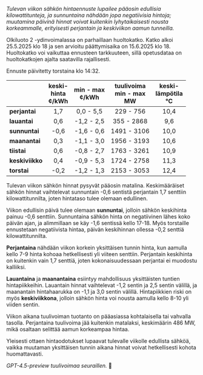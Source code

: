 *Tulevan viikon sähkön hintaennuste lupailee pääosin edullisia kilowattitunteja, ja sunnuntaina nähdään jopa negatiivisia hintoja; muutamina päivinä hinnat voivat kuitenkin lyhytaikaisesti nousta korkeammalle, erityisesti perjantain ja keskiviikon aamun tunneilla.*

Olkiluoto 2 -ydinvoimalassa on parhaillaan huoltokatko. Katko alkoi 25.5.2025 klo 18 ja sen arvioitu päättymisaika on 15.6.2025 klo 18. Huoltokatko voi vaikuttaa ennusteen tarkkuuteen, sillä opetusdataa on huoltokatkojen ajalta saatavilla rajallisesti.

Ennuste päivitetty torstaina klo 14:32.

|             | keski-<br>hinta<br>¢/kWh | min - max<br>¢/kWh | tuulivoima<br>min - max<br>MW | keski-<br>lämpötila<br>°C |
|:------------|:------------------------:|:------------------:|:-----------------------------:|:-------------------------:|
| **perjantai**  |           1,7            |     0,0 - 5,5      |          229 - 756           |           10,4            |
| **lauantai**   |           0,6            |    -1,2 - 2,5      |          355 - 2868          |            9,6            |
| **sunnuntai**  |          -0,6            |    -1,6 - 0,6      |         1491 - 3106          |           10,0            |
| **maanantai**  |           0,3            |    -1,1 - 3,0      |         1956 - 3193          |           10,6            |
| **tiistai**    |           0,6            |    -0,8 - 2,7      |         1763 - 3261          |           10,9            |
| **keskiviikko**|           0,4            |    -0,9 - 5,3      |         1724 - 2758          |           11,3            |
| **torstai**    |          -0,2            |    -1,2 - 1,3      |         2153 - 3053          |           12,4            |

Tulevan viikon sähkön hinnat pysyvät pääosin matalina. Keskimääräiset sähkön hinnat vaihtelevat sunnuntain -0,6 sentistä perjantain 1,7 senttiin kilowattitunnilta, joten hintataso tulee olemaan edullinen.

Viikon edullisin päivä tulee olemaan **sunnuntai**, jolloin sähkön keskihinta painuu -0,6 senttiin. Sunnuntaina sähkön hinta on negatiivinen lähes koko päivän ajan, ja alimmillaan se käy -1,6 sentissä kello 17-18. Myös torstaille ennustetaan negatiivista hintaa, päivän keskihinnan ollessa -0,2 senttiä kilowattitunnilta.

**Perjantaina** nähdään viikon korkein yksittäisen tunnin hinta, kun aamulla kello 7-9 hinta kohoaa hetkellisesti yli viiteen senttiin. Perjantain keskihinta on kuitenkin vain 1,7 senttiä, joten kokonaisuudessaan perjantai ei muodostu kalliiksi.

**Lauantaina** ja **maanantaina** esiintyy mahdollisuus yksittäisten tuntien hintapiikkeihin. Lauantain hinnat vaihtelevat -1,2 sentin ja 2,5 sentin välillä, ja maanantain hintahaarukka on -1,1 ja 3,0 sentin välillä. Hintapiikkien riski on myös **keskiviikkona**, jolloin sähkön hinta voi nousta aamulla kello 8-10 yli viiden sentin.

Viikon aikana tuulivoiman tuotanto on pääasiassa kohtalaisella tai vahvalla tasolla. Perjantaina tuulivoima jää kuitenkin matalaksi, keskimäärin 486 MW, mikä osaltaan selittää aamun korkeampaa hintaa.

Yleisesti ottaen hintaodotukset lupaavat tulevalle viikolle edullista sähköä, vaikka muutaman yksittäisen tunnin aikana hinnat voivat hetkellisesti kohota huomattavasti.

*GPT-4.5-preview tuulivoimaa seuraillen.* 🍃
